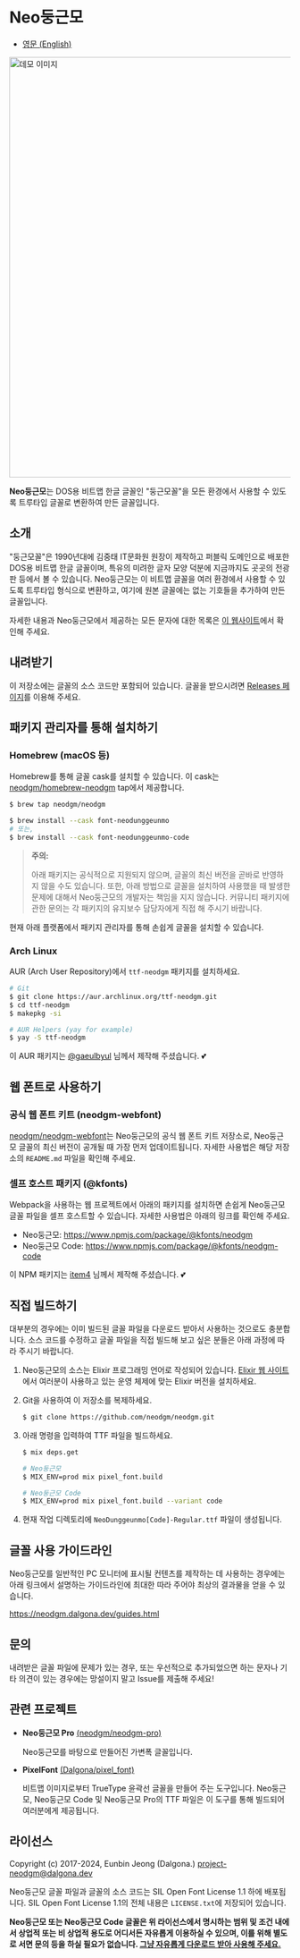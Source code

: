 # Neo둥근모

- [영문 (English)](https://github.com/neodgm/neodgm/blob/main/README.en.md)

<img alt="데모 이미지" width="752" src="https://neodgm.dalgona.dev/assets/images/neodgm_demo.png?202011071338">

**Neo둥근모**는 DOS용 비트맵 한글 글꼴인 "둥근모꼴"을 모든 환경에서 사용할 수
있도록 트루타입 글꼴로 변환하여 만든 글꼴입니다.

## 소개

"둥근모꼴"은 1990년대에 김중태 IT문화원 원장이 제작하고 퍼블릭 도메인으로 배포한
DOS용 비트맵 한글 글꼴이며, 특유의 미려한 글자 모양 덕분에 지금까지도 곳곳의
전광판 등에서 볼 수 있습니다. Neo둥근모는 이 비트맵 글꼴을 여러 환경에서 사용할
수 있도록 트루타입 형식으로 변환하고, 여기에 원본 글꼴에는 없는 기호들을
추가하여 만든 글꼴입니다.

자세한 내용과 Neo둥근모에서 제공하는 모든 문자에 대한 목록은
[이 웹사이트](http://neodgm.dalgona.dev)에서 확인해 주세요.

## 내려받기

이 저장소에는 글꼴의 소스 코드만 포함되어 있습니다. 글꼴을 받으시려면
[Releases 페이지](https://github.com/neodgm/neodgm/releases)를 이용해 주세요.

## 패키지 관리자를 통해 설치하기

### Homebrew (macOS 등)

Homebrew를 통해 글꼴 cask를 설치할 수 있습니다. 이 cask는
[neodgm/homebrew-neodgm](https://github.com/neodgm/homebrew-neodgm) tap에서
제공합니다.

```bash
$ brew tap neodgm/neodgm

$ brew install --cask font-neodunggeunmo
# 또는,
$ brew install --cask font-neodunggeunmo-code
```

> **주의:**
>
> 아래 패키지는 공식적으로 지원되지 않으며, 글꼴의 최신 버전을 곧바로 반영하지
> 않을 수도 있습니다. 또한, 아래 방법으로 글꼴을 설치하여 사용했을 때 발생한
> 문제에 대해서 Neo둥근모의 개발자는 책임을 지지 않습니다. 커뮤니티 패키지에
> 관한 문의는 각 패키지의 유지보수 담당자에게 직접 해 주시기 바랍니다.

현재 아래 플랫폼에서 패키지 관리자를 통해 손쉽게 글꼴을 설치할 수 있습니다.

### Arch Linux

AUR (Arch User Repository)에서 `ttf-neodgm` 패키지를 설치하세요.

```bash
# Git
$ git clone https://aur.archlinux.org/ttf-neodgm.git
$ cd ttf-neodgm
$ makepkg -si
```

```bash
# AUR Helpers (yay for example)
$ yay -S ttf-neodgm
```

이 AUR 패키지는 [@gaeulbyul](https://github.com/gaeulbyul) 님께서 제작해
주셨습니다. 💕

## 웹 폰트로 사용하기

### 공식 웹 폰트 키트 (neodgm-webfont)

[neodgm/neodgm-webfont](https://github.com/neodgm/neodgm-webfont)는
Neo둥근모의 공식 웹 폰트 키트 저장소로, Neo둥근모 글꼴의 최신 버전이 공개될 때
가장 먼저 업데이트됩니다. 자세한 사용법은 해당 저장소의 `README.md` 파일을 확인해
주세요.

### 셀프 호스트 패키지 (@kfonts)

Webpack을 사용하는 웹 프로젝트에서 아래의 패키지를 설치하면 손쉽게 Neo둥근모
글꼴 파일을 셀프 호스트할 수 있습니다. 자세한 사용법은 아래의 링크를 확인해
주세요.

- Neo둥근모: https://www.npmjs.com/package/@kfonts/neodgm
- Neo둥근모 Code: https://www.npmjs.com/package/@kfonts/neodgm-code

이 NPM 패키지는 [item4](https://github.com/item4) 님께서 제작해 주셨습니다. 💕

## 직접 빌드하기

대부분의 경우에는 이미 빌드된 글꼴 파일을 다운로드 받아서 사용하는 것으로도
충분합니다. 소스 코드를 수정하고 글꼴 파일을 직접 빌드해 보고 싶은 분들은 아래
과정에 따라 주시기 바랍니다.

1. Neo둥근모의 소스는 Elixir 프로그래밍 언어로 작성되어 있습니다. [Elixir
  웹 사이트](https://elixir-lang.org)에서 여러분이 사용하고 있는 운영 체제에
  맞는 Elixir 버전을 설치하세요.

1. Git을 사용하여 이 저장소를 복제하세요.

    ```sh
    $ git clone https://github.com/neodgm/neodgm.git
    ```

1. 아래 명령을 입력하여 TTF 파일을 빌드하세요.

    ```sh
    $ mix deps.get

    # Neo둥근모
    $ MIX_ENV=prod mix pixel_font.build

    # Neo둥근모 Code
    $ MIX_ENV=prod mix pixel_font.build --variant code
    ```

1. 현재 작업 디렉토리에 `NeoDunggeunmo[Code]-Regular.ttf` 파일이 생성됩니다.

## 글꼴 사용 가이드라인

Neo둥근모를 일반적인 PC 모니터에 표시될 컨텐츠를 제작하는 데 사용하는 경우에는
아래 링크에서 설명하는 가이드라인에 최대한 따라 주어야 최상의 결과물을 얻을 수
있습니다.

https://neodgm.dalgona.dev/guides.html

## 문의

내려받은 글꼴 파일에 문제가 있는 경우, 또는 우선적으로 추가되었으면 하는 문자나
기타 의견이 있는 경우에는 망설이지 말고 Issue를 제출해 주세요!

## 관련 프로젝트

- **Neo둥근모 Pro** [(neodgm/neodgm-pro)](https://github.com/neodgm/neodgm-pro)

    Neo둥근모를 바탕으로 만들어진 가변폭 글꼴입니다.

- **PixelFont** [(Dalgona/pixel\_font)](https://github.com/Dalgona/pixel_font)

    비트맵 이미지로부터 TrueType 윤곽선 글꼴을 만들어 주는 도구입니다.
    Neo둥근모, Neo둥근모 Code 및 Neo둥근모 Pro의 TTF 파일은 이 도구를 통해
    빌드되어 여러분에게 제공됩니다.

## 라이선스

Copyright (c) 2017-2024, Eunbin Jeong (Dalgona.) <project-neodgm@dalgona.dev>

Neo둥근모 글꼴 파일과 글꼴의 소스 코드는 SIL Open Font License 1.1 하에
배포됩니다. SIL Open Font License 1.1의 전체 내용은 `LICENSE.txt`에 저장되어
있습니다.

**Neo둥근모 또는 Neo둥근모 Code 글꼴은 위 라이선스에서 명시하는 범위 및 조건
내에서 상업적 또는 비 상업적 용도로 어디서든 자유롭게 이용하실 수 있으며,
이를 위해 별도로 서면 문의 등을 하실 필요가 없습니다. [그냥 자유롭게 다운로드
받아 사용해 주세요.](https://github.com/neodgm/neodgm/releases)**
